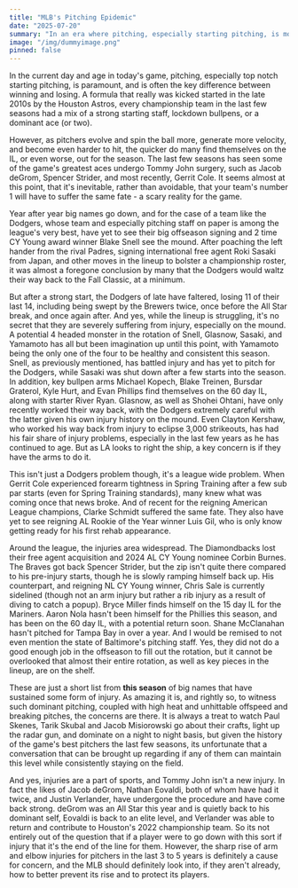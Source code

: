 ```yaml
---
title: "MLB's Pitching Epidemic"
date: "2025-07-20"
summary: "In an era where pitching, especially starting pitching, is more important than ever, teams, and marquee names, are struggling to stay on the field. Is the league truly at a point in its evolution where your team's ace will inevitably suffer a season ending injury?"
image: "/img/dummyimage.png"
pinned: false
---
```


In the current day and age in today's game, pitching, especially top notch starting pitching, is paramount, and is often the key difference between winning and losing. A formula that really was kicked started in the late 2010s by the Houston Astros, every championship team in the last few seasons had a mix of a strong starting staff, lockdown bullpens, or a dominant ace (or two). 

However, as pitchers evolve and spin the ball more, generate more velocity, and become even harder to hit, the quicker do many find themselves on the IL, or even worse, out for the season. The last few seasons has seen some of the game's greatest aces undergo Tommy John surgery, such as Jacob deGrom, Spencer Strider, and most recently, Gerrit Cole. It seems almost at this point, that it's inevitable, rather than avoidable, that your team's number 1 will have to suffer the same fate - a scary reality for the game.

Year after year big names go down, and for the case of a team like the Dodgers, whose team and especially pitching staff on paper is among the league's very best, have yet to see their big offseason signing and 2 time CY Young award winner Blake Snell see the mound. After poaching the left hander from the rival Padres, signing international free agent Roki Sasaki from Japan, and other moves in the lineup to bolster a championship roster, it was almost a foregone conclusion by many that the Dodgers would waltz their way back to the Fall Classic, at a minimum.

But after a strong start, the Dodgers of late have faltered, losing 11 of their last 14, including being swept by the Brewers twice, once before the All Star break, and once again after. And yes, while the lineup is struggling, it's no secret that they are severely suffering from injury, especially on the mound. A potential 4 headed monster in the rotation of Snell, Glasnow, Sasaki, and Yamamoto has all but been imagination up until this point, with Yamamoto being the only one of the four to be healthy and consistent this season. Snell, as previously mentioned, has battled injury and has yet to pitch for the Dodgers, while Sasaki was shut down after a few starts into the season. In addition, key bullpen arms Michael Kopech, Blake Treinen, Bursdar Graterol, Kyle Hurt, and Evan Phillips find themselves on the 60 day IL, along with starter River Ryan. Glasnow, as well as Shohei Ohtani, have only recently worked their way back, with the Dodgers extremely careful with the latter given his own injury history on the mound. Even Clayton Kershaw, who worked his way back from injury to eclipse 3,000 strikeouts, has had his fair share of injury problems, especially in the last few years as he has continued to age. But as LA looks to right the ship, a key concern is if they have the arms to do it.

This isn't just a Dodgers problem though, it's a league wide problem. When Gerrit Cole experienced forearm tightness in Spring Training after a few sub par starts (even for Spring Training standards), many knew what was coming once that news broke. And of recent for the reigning American League champions, Clarke Schmidt suffered the same fate. They also have yet to see reigning AL Rookie of the Year winner Luis Gil, who is only know getting ready for his first rehab appearance.

Around the league, the injuries area widespread. The Diamondbacks lost their free agent acquisition and 2024 AL CY Young nominee Corbin Burnes. The Braves got back Spencer Strider, but the zip isn't quite there compared to his pre-injury starts, though he is slowly ramping himself back up. His counterpart, and reigning NL CY Young winner, Chris Sale is currently sidelined (though not an arm injury but rather a rib injury as a result of diving to catch a popup). Bryce Miller finds himself on the 15 day IL for the Mariners. Aaron Nola hasn't been himself for the Phillies this season, and has been on the 60 day IL, with a potential return soon. Shane McClanahan hasn't pitched for Tampa Bay in over a year. And I would be remised to not even mention the state of Baltimore's pitching staff. Yes, they did not do a good enough job in the offseason to fill out the rotation, but it cannot be overlooked that almost their entire rotation, as well as key pieces in the lineup, are on the shelf.

These are just a short list from **this season** of big names that have sustained some form of injury. As amazing it is, and rightly so, to witness such dominant pitching, coupled with high heat and unhittable offspeed and breaking pitches, the concerns are there. It is always a treat to watch Paul Skenes, Tarik Skubal and Jacob Misiorowski go about their crafts, light up the radar gun, and dominate on a night to night basis, but given the history of the game's best pitchers the last few seasons, its unfortunate that a conversation that can be brought up regarding if any of them can maintain this level while consistently staying on the field. 

And yes, injuries are a part of sports, and Tommy John isn't a new injury. In fact the likes of Jacob deGrom, Nathan Eovaldi, both of whom have had it twice, and Justin Verlander, have undergone the procedure and have come back strong. deGrom was an All Star this year and is quietly back to his dominant self, Eovaldi is back to an elite level, and Verlander was able to return and contribute to Houston's 2022 championship team. So its not entirely out of the question that if a player were to go down with this sort if injury that it's the end of the line for them. However, the sharp rise of arm and elbow injuries for pitchers in the last 3 to 5 years is definitely a cause for concern, and the MLB should definitely look into, if they aren't already, how to better prevent its rise and to protect its players.